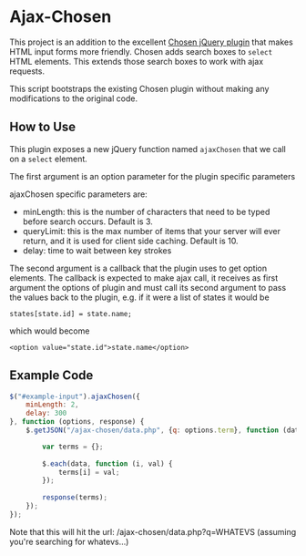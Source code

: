 # Ajax-Chosen

This project is an addition to the excellent [Chosen jQuery plugin](https://github.com/harvesthq/chosen) that makes HTML input forms more friendly.  Chosen adds search boxes to `select` HTML elements. This extends those search boxes to work with ajax requests. 

This script bootstraps the existing Chosen plugin without making any modifications to the original code. 

## How to Use

This plugin exposes a new jQuery function named `ajaxChosen` that we call on a `select` element. 

The first argument is an option parameter for the plugin specific parameters

ajaxChosen specific parameters are: 

- minLength: this is the number of characters that need to be typed before search occurs. Default is 3.
- queryLimit: this is the max number of items that your server will ever return, and it is used for client side caching. Default is 10. 
- delay: time to wait between key strokes


The second argument is a callback that the plugin uses to get option elements. The callback is expected to make ajax call, it receives as first argument the options of plugin and must call its second argument to pass the values back to the plugin, e.g. if it were a list of states it would be
	
	states[state.id] = state.name;

which would become

	<option value="state.id">state.name</option>


## Example Code

``` js
$("#example-input").ajaxChosen({
    minLength: 2,
    delay: 300
}, function (options, response) {
    $.getJSON("/ajax-chosen/data.php", {q: options.term}, function (data) {

	    var terms = {};
			
	    $.each(data, function (i, val) {
		    terms[i] = val;
	    });
			
	    response(terms);
    });
});
```

Note that this will hit the url: /ajax-chosen/data.php?q=WHATEVS (assuming you're searching for whatevs...)

